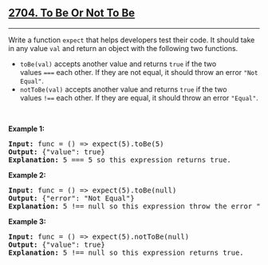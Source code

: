 <h2><a href="https://leetcode.com/problems/to-be-or-not-to-be/">2704. To Be Or Not To Be</a></h2><hr><p>Write a function&nbsp;<code>expect</code> that helps developers test their code. It should take in any value&nbsp;<code>val</code>&nbsp;and return an object with the following two functions.</p>

<ul>
	<li><code>toBe(val)</code>&nbsp;accepts another value and returns&nbsp;<code>true</code>&nbsp;if the two values&nbsp;<code>===</code>&nbsp;each other. If they are not equal, it should throw an error&nbsp;<code>&quot;Not Equal&quot;</code>.</li>
	<li><code>notToBe(val)</code>&nbsp;accepts another value and returns&nbsp;<code>true</code>&nbsp;if the two values&nbsp;<code>!==</code>&nbsp;each other. If they are equal, it should throw an error&nbsp;<code>&quot;Equal&quot;</code>.</li>
</ul>

<p>&nbsp;</p>
<p><strong class="example">Example 1:</strong></p>

<pre>
<strong>Input:</strong> func = () =&gt; expect(5).toBe(5)
<strong>Output:</strong> {&quot;value&quot;: true}
<strong>Explanation:</strong> 5 === 5 so this expression returns true.
</pre>

<p><strong class="example">Example 2:</strong></p>

<pre>
<strong>Input:</strong> func = () =&gt; expect(5).toBe(null)
<strong>Output:</strong> {&quot;error&quot;: &quot;Not Equal&quot;}
<strong>Explanation:</strong> 5 !== null so this expression throw the error &quot;Not Equal&quot;.
</pre>

<p><strong class="example">Example 3:</strong></p>

<pre>
<strong>Input:</strong> func = () =&gt; expect(5).notToBe(null)
<strong>Output:</strong> {&quot;value&quot;: true}
<strong>Explanation:</strong> 5 !== null so this expression returns true.
</pre>
